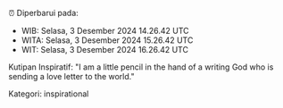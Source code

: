 ⏰ Diperbarui pada:
- WIB: Selasa, 3 Desember 2024 14.26.42 UTC
- WITA: Selasa, 3 Desember 2024 15.26.42 UTC
- WIT: Selasa, 3 Desember 2024 16.26.42 UTC

Kutipan Inspiratif:
"I am a little pencil in the hand of a writing God who is sending a love letter to the world."


Kategori: inspirational


